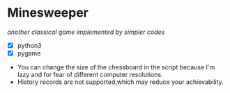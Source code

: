 # Minesweeper
*another classical game implemented by simpler codes*
- [x] python3   
- [x] pygame 
* You can change the size of the chessboard in the script because I'm lazy and for fear of different computer resolutions.
* History records are not supported,which may reduce your achievability.
